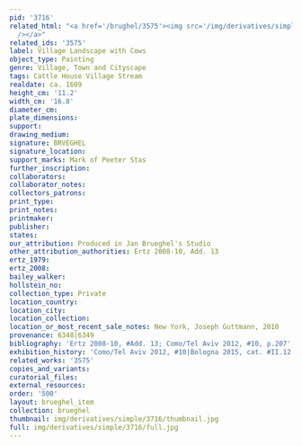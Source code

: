 ```yaml
---
pid: '3716'
related_html: "<a href='/brughel/3575'><img src='/img/derivatives/simple/3575/thumbnail.jpg'
  /></a>"
related_ids: '3575'
label: Village Landscape with Cows
object_type: Painting
genre: Village, Town and Cityscape
tags: Cattle House Village Stream
realdate: ca. 1609
height_cm: '11.2'
width_cm: '16.8'
diameter_cm: 
plate_dimensions: 
support: 
drawing_medium: 
signature: BRVEGHEL
signature_location: 
support_marks: Mark of Peeter Stas
further_inscription: 
collaborators: 
collaborator_notes: 
collectors_patrons: 
print_type: 
print_notes: 
printmaker: 
publisher: 
states: 
our_attribution: Produced in Jan Brueghel's Studio
other_attribution_authorities: Ertz 2008-10, Add. 13
ertz_1979: 
ertz_2008: 
bailey_walker: 
hollstein_no: 
collection_type: Private
location_country: 
location_city: 
location_collection: 
location_or_most_recent_sale_notes: New York, Joseph Guttmann, 2010
provenance: 6348|6349
bibliography: 'Ertz 2008-10, #Add. 13; Como/Tel Aviv 2012, #10, p.207'
exhibition_history: 'Como/Tel Aviv 2012, #10|Bologna 2015, cat. #II.12'
related_works: '3575'
copies_and_variants: 
curatorial_files: 
external_resources: 
order: '500'
layout: brueghel_item
collection: brueghel
thumbnail: img/derivatives/simple/3716/thumbnail.jpg
full: img/derivatives/simple/3716/full.jpg
---
```

